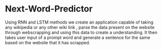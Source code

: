 # Next-Word-Predictor
Using RNN and LSTM methods we create an application capable of taking any wikipedia or any other wiki link , parse the data present on the website through webscrapping and using this data to create a understanding. It then takes user input of a prompt word and generate a sentence for the same based on the website that it has scrapped.
